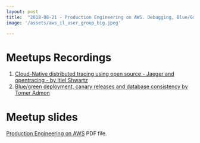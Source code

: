 ```yaml
---
layout: post
title:  "2018-08-21 - Production Engineering on AWS. Debugging, Blue/Green, Canary, DB consistency"
image: '/assets/aws_il_user_group_big.jpeg'

---
```


# Meetups Recordings

1. [Cloud-Native distributed tracing using open source - Jaeger and opentracing - by Itiel Shwartz](https://www.youtube.com/watch?v=gRE_TbYEsjE)
2. [Blue/green deployment, canary releases and database consistency by Tomer Admon](https://www.youtube.com/watch?v=imnXxcuQJU0)
 
# Meetup slides

[Production Engineering on AWS](/assets/slides/Production_Engineering_on_AWS.pdf) PDF file.
